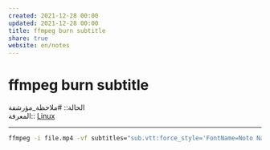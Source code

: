 ```yaml
---  
created: 2021-12-28 00:00  
updated: 2021-12-28 00:00  
title: ffmpeg burn subtitle  
share: true  
website: en/notes  
---  
```

  
# ffmpeg burn subtitle  
  
الحالة:: #ملاحظة_مؤرشفة  
المعرفة:: [Linux](Linux)  
  
---  
  
```bash  
ffmpeg -i file.mp4 -vf subtitles="sub.vtt:force_style='FontName=Noto Naskh Arabic,Fontsize=30'" out.mp4  
```  
